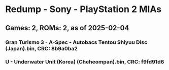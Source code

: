 # Redump - Sony - PlayStation 2 MIAs
## Games: 2, ROMs: 2, as of 2025-02-04
### Gran Turismo 3 - A-Spec - Autobacs Tentou Shiyuu Disc (Japan).bin, CRC: 8b9a0ba2
### U - Underwater Unit (Korea) (Cheheompan).bin, CRC: f9fd91d6
